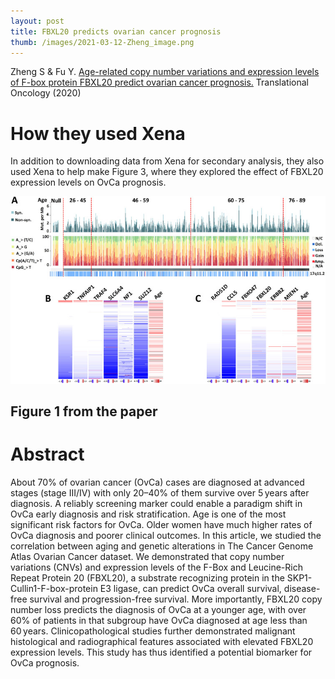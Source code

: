 ```yaml
---
layout: post
title: FBXL20 predicts ovarian cancer prognosis
thumb: /images/2021-03-12-Zheng_image.png
---
```


Zheng S & Fu Y. [Age-related copy number variations and expression levels of F-box protein FBXL20 predict ovarian cancer prognosis.](https://www.sciencedirect.com/science/article/pii/S1936523320303557) Translational Oncology (2020)

# How they used Xena
In addition to downloading data from Xena for secondary analysis, they also used Xena to help make Figure 3, where they explored the effect of FBXL20 expression levels on OvCa prognosis.

![](/images/2021-03-12-Zheng_image.png)
## Figure 1 from the paper

# Abstract
About 70% of ovarian cancer (OvCa) cases are diagnosed at advanced stages (stage III/IV) with only 20–40% of them survive over 5 years after diagnosis. A reliably screening marker could enable a paradigm shift in OvCa early diagnosis and risk stratification. Age is one of the most significant risk factors for OvCa. Older women have much higher rates of OvCa diagnosis and poorer clinical outcomes. In this article, we studied the correlation between aging and genetic alterations in The Cancer Genome Atlas Ovarian Cancer dataset. We demonstrated that copy number variations (CNVs) and expression levels of the F-Box and Leucine-Rich Repeat Protein 20 (FBXL20), a substrate recognizing protein in the SKP1-Cullin1-F-box-protein E3 ligase, can predict OvCa overall survival, disease-free survival and progression-free survival. More importantly, FBXL20 copy number loss predicts the diagnosis of OvCa at a younger age, with over 60% of patients in that subgroup have OvCa diagnosed at age less than 60 years. Clinicopathological studies further demonstrated malignant histological and radiographical features associated with elevated FBXL20 expression levels. This study has thus identified a potential biomarker for OvCa prognosis.
